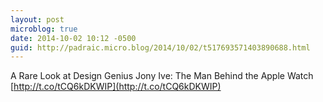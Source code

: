 ```yaml
---
layout: post
microblog: true
date: 2014-10-02 10:12 -0500
guid: http://padraic.micro.blog/2014/10/02/t517693571403890688.html
---
```

A Rare Look at Design Genius Jony Ive: The Man Behind the Apple Watch [http://t.co/tCQ6kDKWIP](http://t.co/tCQ6kDKWIP)
